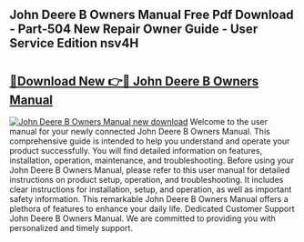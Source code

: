 ## John Deere B Owners Manual Free Pdf Download - Part-504 New Repair Owner Guide - User Service Edition nsv4H

# <h2><a href="http://bc87375.oget.top/?id=John+Deere+B+Owners+Manual">🔗Download New 👉🔴 John Deere B Owners Manual</a></h2>

[![John Deere B Owners Manual new download](https://i.imgur.com/5g1atiW.png)](http://bc87375.oget.top/?id=John+Deere+B+Owners+Manual)
Welcome to the user manual for your newly connected John Deere B Owners Manual. This comprehensive guide is intended to help you understand and operate your product successfully. You will find detailed information on features, installation, operation, maintenance, and troubleshooting. Before using your John Deere B Owners Manual, please refer to this user manual for detailed instructions on product setup, operation, and troubleshooting. It includes clear instructions for installation, setup, and operation, as well as important safety information. This remarkable John Deere B Owners Manual offers a plethora of features to enhance your daily life. Dedicated Customer Support John Deere B Owners Manual. We are committed to providing you with personalized and timely support.
